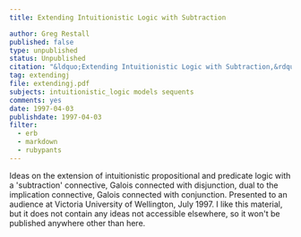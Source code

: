 ```yaml
---
title: Extending Intuitionistic Logic with Subtraction

author: Greg Restall
published: false
type: unpublished
status: Unpublished
citation: "&ldquo;Extending Intuitionistic Logic with Subtraction,&rdquo; Notes, 1997."
tag: extendingj
file: extendingj.pdf
subjects: intuitionistic_logic models sequents
comments: yes
date: 1997-04-03
publishdate: 1997-04-03
filter:
  - erb
  - markdown
  - rubypants
---
```

Ideas on the extension of intuitionistic propositional and predicate logic with a 'subtraction' connective, Galois connected with disjunction, dual to the implication connective, Galois connected with conjunction. Presented to an audience at Victoria University of Wellington, July 1997. I like this material, but it does not contain any ideas not accessible elsewhere, so it won't be published anywhere other than here.